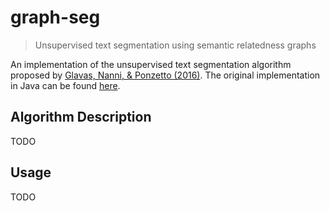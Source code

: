 # graph-seg

> Unsupervised text segmentation using semantic relatedness graphs

An implementation of the unsupervised text segmentation algorithm proposed by [Glavas, Nanni, & Ponzetto (2016)](https://www.aclweb.org/anthology/S16-2016.pdf). The original implementation in Java can be found [here](https://bitbucket.org/gg42554/graphseg/src/master/).

## Algorithm Description

TODO

## Usage

TODO

